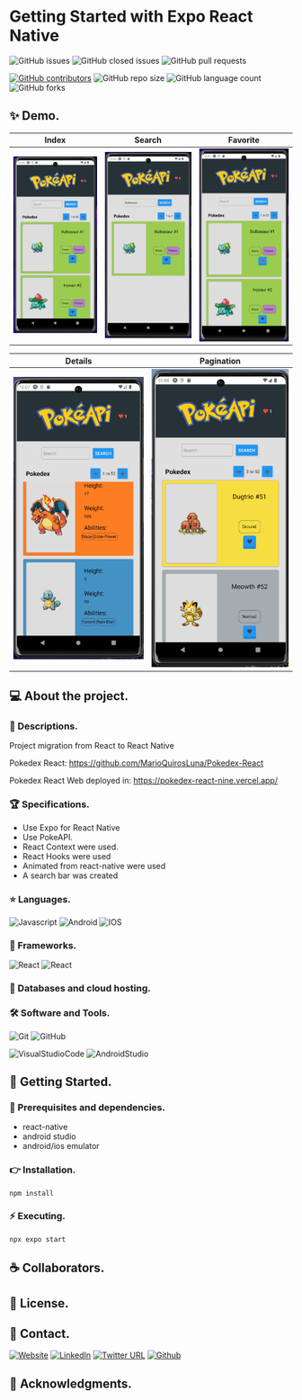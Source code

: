 # Getting Started with Expo React Native

![GitHub issues](https://img.shields.io/github/issues/MarioQuirosLuna/Pokedex-ReactNative)
![GitHub closed issues](https://img.shields.io/github/issues-closed/MarioQuirosLuna/Pokedex-ReactNative)
![GitHub pull requests](https://img.shields.io/github/issues-pr/MarioQuirosLuna/Pokedex-ReactNative)

[![GitHub contributors](https://img.shields.io/github/contributors/MarioQuirosLuna/Pokedex-React.svg?color=blue)](https://github.com/MarioQuirosLuna/Pokedex-ReactNative/network)
![GitHub repo size](https://img.shields.io/github/repo-size/MarioQuirosLuna/Pokedex-ReactNative)
![GitHub language count](https://img.shields.io/github/languages/count/MarioQuirosLuna/Pokedex-ReactNative)
![GitHub forks](https://img.shields.io/github/forks/MarioQuirosLuna/Pokedex-ReactNative)

## ✨ Demo.

|Index|Search|Favorite|
|--|--|--|
|![Img preview](https://raw.githubusercontent.com/MarioQuirosLuna/Pokedex-ReactNative/master/Demo/1.PNG)|![Img preview](https://raw.githubusercontent.com/MarioQuirosLuna/Pokedex-ReactNative/master/Demo/2.PNG)|![Img preview](https://raw.githubusercontent.com/MarioQuirosLuna/Pokedex-ReactNative/master/Demo/3.PNG)|

|Details|Pagination|
|--|--|
|![Img preview](https://raw.githubusercontent.com/MarioQuirosLuna/Pokedex-ReactNative/master/Demo/4.PNG)|![Img preview](https://raw.githubusercontent.com/MarioQuirosLuna/Pokedex-ReactNative/master/Demo/5.PNG)|

## 💻 About the project.

   ### 📜 Descriptions.
   
   Project migration from React to React Native
   
   Pokedex React: https://github.com/MarioQuirosLuna/Pokedex-React
   
   Pokedex React Web deployed in: https://pokedex-react-nine.vercel.app/
   
   ### 🏆 Specifications.
   
   - Use Expo for React Native
   - Use PokeAPI.
   - React Context were used.
   - React Hooks were used
   - Animated from react-native were used
   - A search bar was created

   ### ⭐ Languages.
   
  ![Javascript](https://custom-icon-badges.herokuapp.com/badge/-JavaScript-%23F7DF1E?style=flat&logo=javascript&logoColor=white&labelColor=111)
  ![Android](https://custom-icon-badges.herokuapp.com/badge/-Android-%233DDC84?style=flat&logo=Android&logoColor=white&labelColor=111)
  ![IOS](https://custom-icon-badges.herokuapp.com/badge/-IOS-%23007aff?style=flat&logo=IOS&logoColor=white&labelColor=111)

   ### 🎨 Frameworks.
   
  ![React](https://custom-icon-badges.herokuapp.com/badge/-React-%2361DAFB?style=flat&logo=react&logoColor=white&labelColor=111)
  ![React](https://custom-icon-badges.herokuapp.com/badge/-ReactNative-%2361DAFB?style=flat&logo=react&logoColor=white&labelColor=111)
   
   ### 💾 Databases and cloud hosting.
  
   ### 🛠️ Software and Tools.
   
  ![Git](https://custom-icon-badges.herokuapp.com/badge/-Git-%23F05032?style=flat&logo=git&logoColor=white&labelColor=111)
  ![GitHub](https://custom-icon-badges.herokuapp.com/badge/-GitHub-%23181717?style=flat&logo=github&logoColor=white&labelColor=111)

  ![VisualStudioCode](https://custom-icon-badges.herokuapp.com/badge/-VisualStudioCode-%23007ACC?style=flat&logo=VisualStudioCode&logoColor=white&labelColor=111)
  ![AndroidStudio](https://custom-icon-badges.herokuapp.com/badge/-AndroidStudio-%233DDC84?style=flat&logo=AndroidStudio&logoColor=white&labelColor=111)

## 🚀 Getting Started.

   ### 📌 Prerequisites and dependencies.
   
   - react-native
   - android studio
   - android/ios emulator

   ### 👉 Installation.
   
   ```
   npm install
   ```

   ### ⚡ Executing.
   
   ```
   npx expo start
   ```
   

## ☕ Collaborators.

## 📝 License.

## 💬 Contact.

[![Website](https://img.shields.io/website?label=Portfolio&up_color=%231E0A46&up_message=Mario%20Quiros%20Luna%20Dev&url=https%3A%2F%2Fmarioql-dev.vercel.app%2F)](https://marioql-dev.vercel.app/)
[![LinkedIn](https://custom-icon-badges.herokuapp.com/badge/-LinkedIn%20Mario%20Quirós%20Luna-%230A66C2?style=flat&logo=LinkedIn&logoColor=white&labelColor=111)](https://www.linkedin.com/in/mario-quir%C3%B3s-luna-dev-b99050206/)
[![Twitter URL](https://img.shields.io/twitter/url?label=Twitter%20%40MarioQuirosL&style=social&url=https%3A%2F%2Ftwitter.com%2FMarioQuirosL)](https://twitter.com/MarioQuirosL)
[![Github](https://img.shields.io/github/followers/MarioQuirosLuna?label=Github&style=social)](https://github.com/MarioQuirosLuna)

## 💜 Acknowledgments.
